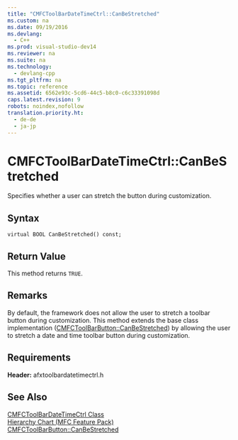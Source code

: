 ```yaml
---
title: "CMFCToolBarDateTimeCtrl::CanBeStretched"
ms.custom: na
ms.date: 09/19/2016
ms.devlang: 
  - C++
ms.prod: visual-studio-dev14
ms.reviewer: na
ms.suite: na
ms.technology: 
  - devlang-cpp
ms.tgt_pltfrm: na
ms.topic: reference
ms.assetid: 6562e93c-5cd6-44c5-b8c0-c6c33391098d
caps.latest.revision: 9
robots: noindex,nofollow
translation.priority.ht: 
  - de-de
  - ja-jp
---
```

# CMFCToolBarDateTimeCtrl::CanBeStretched
Specifies whether a user can stretch the button during customization.  
  
## Syntax  
  
```  
virtual BOOL CanBeStretched() const;  
```  
  
## Return Value  
 This method returns `TRUE`.  
  
## Remarks  
 By default, the framework does not allow the user to stretch a toolbar button during customization. This method extends the base class implementation ([CMFCToolBarButton::CanBeStretched](../vs140/CMFCToolBarButton--CanBeStretched.md)) by allowing the user to stretch a date and time toolbar button during customization.  
  
## Requirements  
 **Header:** afxtoolbardatetimectrl.h  
  
## See Also  
 [CMFCToolBarDateTimeCtrl Class](../vs140/CMFCToolBarDateTimeCtrl-Class.md)   
 [Hierarchy Chart (MFC Feature Pack)](../vs140/Hierarchy-Chart.md)   
 [CMFCToolBarButton::CanBeStretched](../vs140/CMFCToolBarButton--CanBeStretched.md)